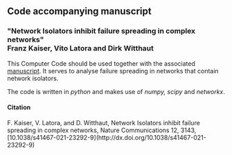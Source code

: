 <p align="center">
   <h2>
     Code accompanying manuscript 
  </h2>
 </p>
<p align="center">
   <h3> "Network Isolators inhibit failure spreading in complex networks"
     </br>
  Franz Kaiser, Vito Latora and Dirk Witthaut
  </h3>
 </p>

This Computer Code should be used together with the associated [manuscript](http://dx.doi.org/10.1038/s41467-021-23292-9). 
It serves to analyse failure spreading in networks that contain network isolators.


The code is written in *python* and makes use of *numpy, scipy* and *networkx*.


<h4>
   Citation
   </h4>
F. Kaiser, V. Latora, and D. Witthaut, Network Isolators inhibit failure spreading in complex networks, Nature Communications 12, 3143,
[10.1038/s41467-021-23292-9](http://dx.doi.org/10.1038/s41467-021-23292-9)
